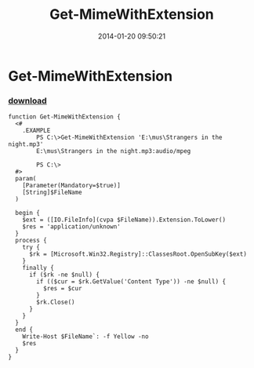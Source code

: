 ﻿---
pid:            4821
poster:         greg zakharov
title:          Get-MimeWithExtension
date:           2014-01-20 09:50:21
format:         posh
parent:         0
parent:         0

---

# Get-MimeWithExtension

### [download](4821.ps1)



```posh
function Get-MimeWithExtension {
  <#
    .EXAMPLE
        PS C:\>Get-MimeWithExtension 'E:\mus\Strangers in the night.mp3'
        E:\mus\Strangers in the night.mp3:audio/mpeg
        
        PS C:\>
  #>
  param(
    [Parameter(Mandatory=$true)]
    [String]$FileName
  )
  
  begin {
    $ext = ([IO.FileInfo](cvpa $FileName)).Extension.ToLower()
    $res = 'application/unknown'
  }
  process {
    try {
      $rk = [Microsoft.Win32.Registry]::ClassesRoot.OpenSubKey($ext)
    }
    finally {
      if ($rk -ne $null) {
        if (($cur = $rk.GetValue('Content Type')) -ne $null) {
          $res = $cur
        }
        $rk.Close()
      }
    }
  }
  end {
    Write-Host $FileName`: -f Yellow -no
    $res
  }
}
```
